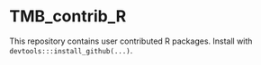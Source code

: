 # TMB_contrib_R

This repository contains user contributed R packages.
Install with ```devtools:::install_github(...)```.
